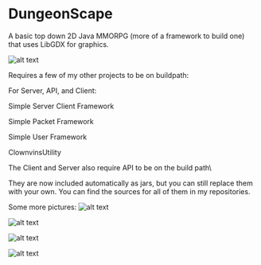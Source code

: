 # DungeonScape
A basic top down 2D Java MMORPG (more of a framework to build one) that uses LibGDX for graphics.

![alt text](https://i.imgur.com/TYpHUpE.png)

Requires a few of my other projects to be on buildpath:

For Server, API, and Client:

Simple Server Client Framework

Simple Packet Framework

Simple User Framework

ClownvinsUtility

The Client and Server also require API to be on the build path\

They are now included automatically as jars, but you can still replace them with your own. You can find the sources for all of them in my repositories.

Some more pictures:
![alt text](https://i.imgur.com/bfrrTuW.png)

![alt text](https://i.imgur.com/bVno1PE.png)

![alt text](https://i.imgur.com/CkIiWHS.png)

![alt text](https://i.imgur.com/ZhNFZps.png)

